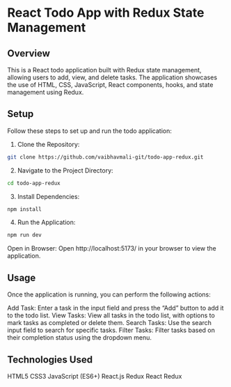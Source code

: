 # React Todo App with Redux State Management

## Overview

This is a React todo application built with Redux state management, allowing users to add, view, and delete tasks. The application showcases the use of HTML, CSS, JavaScript, React components, hooks, and state management using Redux.

## Setup

Follow these steps to set up and run the todo application:

1. Clone the Repository:

```bash
git clone https://github.com/vaibhavmali-git/todo-app-redux.git
```

2. Navigate to the Project Directory:

```bash
cd todo-app-redux
```

3. Install Dependencies:

```bash
npm install
```

4. Run the Application:
   
```bash
npm run dev
```

Open in Browser:
Open http://localhost:5173/ in your browser to view the application.

## Usage
Once the application is running, you can perform the following actions:

Add Task: Enter a task in the input field and press the “Add” button to add it to the todo list.
View Tasks: View all tasks in the todo list, with options to mark tasks as completed or delete them.
Search Tasks: Use the search input field to search for specific tasks.
Filter Tasks: Filter tasks based on their completion status using the dropdown menu.

## Technologies Used
HTML5
CSS3
JavaScript (ES6+)
React.js
Redux
React Redux
